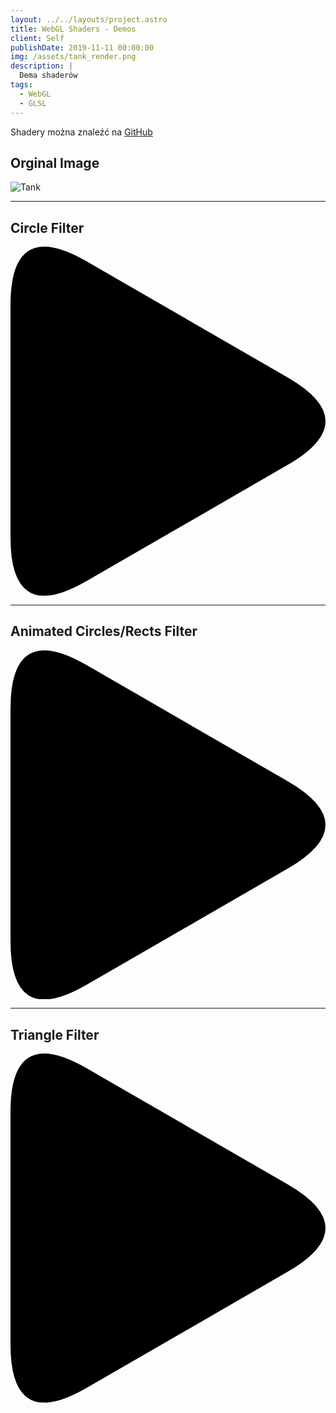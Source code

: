 ```yaml
---
layout: ../../layouts/project.astro
title: WebGL Shaders - Demos
client: Self
publishDate: 2019-11-11 00:00:00
img: /assets/tank_render.png
description: |
  Dema shaderów
tags:
  - WebGL
  - GLSL
---
```


Shadery można znaleźć na [GitHub](https://mateusz-kifner.github.io/webgl-shaders/)

## Orginal Image

![Tank](/assets/tank_render.png)

<hr/>

## Circle Filter

<div class="play_iframe" data-src="https://mateusz-kifner.github.io/webgl-shaders/003 Circles/index.html" data-img="/assets/tank_render.png" data-message="Kliknij aby załadować podgląd Shadera!" style="background-image: url(&quot;/assets/tank_render.png&quot;);">  
<svg xmlns:svg="http://www.w3.org/2000/svg" xmlns="http://www.w3.org/2000/svg" viewBox="0 0 71.942253 79.738464" version="1.1" class="svg_triangle"><path d="m 0,66.405133 v -53.0718 Q 0,-6.6666666 17.3205,3.3333333 L 63.282,29.869233 q 17.3205,10 0,20 l -45.9615,26.5359 Q 0,86.405133 0,66.405133" class="svg_triangle_path"></path>
</svg>

</div>

<hr/>

## Animated Circles/Rects Filter

  <div class="play_iframe" data-src="https://mateusz-kifner.github.io/webgl-shaders/004 Circles Varing/index.html" data-img="/assets/tank_render.png" data-message="Kliknij aby załadować podgląd Shadera!" style="background-image: url(&quot;/assets/tank_render.png&quot;);">     
<svg xmlns:svg="http://www.w3.org/2000/svg" xmlns="http://www.w3.org/2000/svg" viewBox="0 0 71.942253 79.738464" version="1.1" class="svg_triangle"><path d="m 0,66.405133 v -53.0718 Q 0,-6.6666666 17.3205,3.3333333 L 63.282,29.869233 q 17.3205,10 0,20 l -45.9615,26.5359 Q 0,86.405133 0,66.405133" class="svg_triangle_path"></path></svg>
</div>

<hr/>

## Triangle Filter

  <div class="play_iframe" data-src="https://mateusz-kifner.github.io/webgl-shaders/005 Triangles/index.html" data-img="/assets/tank_render.png" data-message="Kliknij aby załadować podgląd Shadera!" style="background-image: url(&quot;/assets/tank_render.png&quot;);">     
<svg xmlns:svg="http://www.w3.org/2000/svg" xmlns="http://www.w3.org/2000/svg" viewBox="0 0 71.942253 79.738464" version="1.1" class="svg_triangle"><path d="m 0,66.405133 v -53.0718 Q 0,-6.6666666 17.3205,3.3333333 L 63.282,29.869233 q 17.3205,10 0,20 l -45.9615,26.5359 Q 0,86.405133 0,66.405133" class="svg_triangle_path"></path></svg>
</div>
